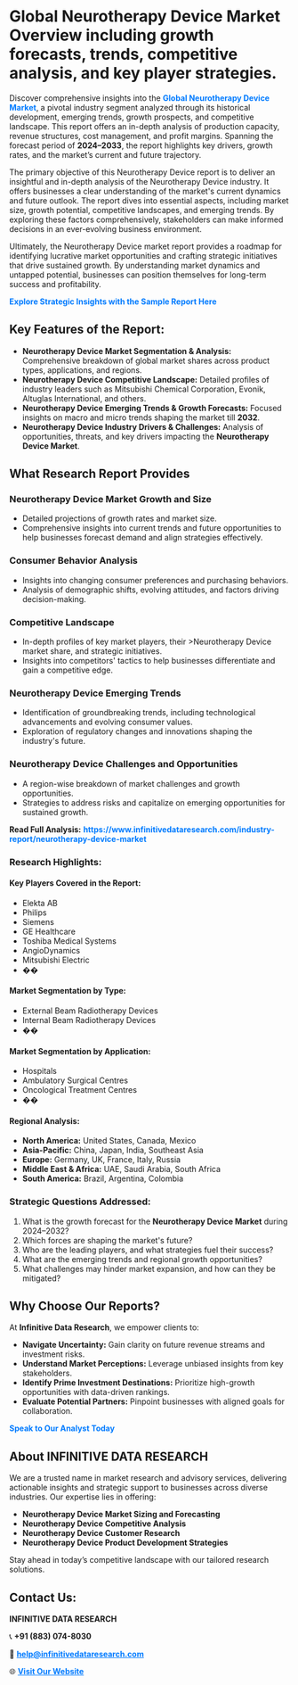 <h1>Global Neurotherapy Device Market Overview including growth forecasts, trends, competitive analysis, and key player strategies.</h1>
<p>
Discover comprehensive insights into the 
<a href="https://www.infinitivedataresearch.com/industry-report/neurotherapy-device-market" rel="dofollow" style="color: #007BFF; text-decoration: none;"><strong>Global Neurotherapy Device Market</strong></a>, a pivotal industry segment analyzed through its historical development, emerging trends, growth prospects, and competitive landscape. This report offers an in-depth analysis of production capacity, revenue structures, cost management, and profit margins. Spanning the forecast period of <strong>2024–2033</strong>, the report highlights key drivers, growth rates, and the market’s current and future trajectory.
</p>
<p>
The primary objective of this Neurotherapy Device report is to deliver an insightful and in-depth analysis of the Neurotherapy Device industry. It offers businesses a clear understanding of the market's current dynamics and future outlook. The report dives into essential aspects, including market size, growth potential, competitive landscapes, and emerging trends. By exploring these factors comprehensively, stakeholders can make informed decisions in an ever-evolving business environment.
</p>
<p>
Ultimately, the Neurotherapy Device market report provides a roadmap for identifying lucrative market opportunities and crafting strategic initiatives that drive sustained growth. By understanding market dynamics and untapped potential, businesses can position themselves for long-term success and profitability.
</p>
<p>
<a href="https://www.infinitivedataresearch.com/request-sample/reportId=109464" style="color: #007BFF; text-decoration: none;"><strong>Explore Strategic Insights with the Sample Report Here</strong></a>
</p>

<h2>Key Features of the Report:</h2>
<ul>
<li><strong>Neurotherapy Device Market Segmentation & Analysis:</strong> Comprehensive breakdown of global market shares across product types, applications, and regions.</li>
<li><strong>Neurotherapy Device Competitive Landscape:</strong> Detailed profiles of industry leaders such as Mitsubishi Chemical Corporation, Evonik, Altuglas International, and others.</li>
<li><strong>Neurotherapy Device Emerging Trends & Growth Forecasts:</strong> Focused insights on macro and micro trends shaping the market till <strong>2032</strong>.</li>
<li><strong>Neurotherapy Device Industry Drivers & Challenges:</strong> Analysis of opportunities, threats, and key drivers impacting the <strong>Neurotherapy Device Market</strong>.</li>
</ul>

<h2>What Research Report Provides</h2>
<h3>Neurotherapy Device Market Growth and Size</h3>
<ul>
<li>Detailed projections of growth rates and market size.</li>
<li>Comprehensive insights into current trends and future opportunities to help businesses forecast demand and align strategies effectively.</li>
</ul>

<h3>Consumer Behavior Analysis</h3>
<ul>
<li>Insights into changing consumer preferences and purchasing behaviors.</li>
<li>Analysis of demographic shifts, evolving attitudes, and factors driving decision-making.</li>
</ul>

<h3>Competitive Landscape</h3>
<ul>
<li>In-depth profiles of key market players, their >Neurotherapy Device market share, and strategic initiatives.</li>
<li>Insights into competitors' tactics to help businesses differentiate and gain a competitive edge.</li>
</ul>

<h3>Neurotherapy Device Emerging Trends</h3>
<ul>
<li>Identification of groundbreaking trends, including technological advancements and evolving consumer values.</li>
<li>Exploration of regulatory changes and innovations shaping the industry's future.</li>
</ul>

<h3>Neurotherapy Device Challenges and Opportunities</h3>
<ul>
<li>A region-wise breakdown of market challenges and growth opportunities.</li>
<li>Strategies to address risks and capitalize on emerging opportunities for sustained growth.</li>
</ul>
<p><strong>Read Full Analysis:</strong> <a href="https://www.infinitivedataresearch.com/industry-report/neurotherapy-device-market" rel="dofollow" style="color: #007BFF; text-decoration: none;"><strong>https://www.infinitivedataresearch.com/industry-report/neurotherapy-device-market</strong></a></p>
<h3>Research Highlights:</h3>
<h4>Key Players Covered in the Report:</h4>
<ul><li>Elekta AB</li><li>Philips</li><li>Siemens</li><li>GE Healthcare</li><li>Toshiba Medical Systems</li><li>AngioDynamics</li><li>Mitsubishi Electric</li><li>��</li></ul>
<h4>Market Segmentation by Type:</h4>
<ul><li>External Beam Radiotherapy Devices</li><li>Internal Beam Radiotherapy Devices</li><li>��</li></ul>
<h4>Market Segmentation by Application:</h4>
<ul><li>Hospitals</li><li>Ambulatory Surgical Centres</li><li>Oncological Treatment Centres</li><li>��</li></ul>

<h4>Regional Analysis:</h4>
<ul>
<li><strong>North America:</strong> United States, Canada, Mexico</li>
<li><strong>Asia-Pacific:</strong> China, Japan, India, Southeast Asia</li>
<li><strong>Europe:</strong> Germany, UK, France, Italy, Russia</li>
<li><strong>Middle East & Africa:</strong> UAE, Saudi Arabia, South Africa</li>
<li><strong>South America:</strong> Brazil, Argentina, Colombia</li>
</ul>

<h3>Strategic Questions Addressed:</h3>
<ol>
<li>What is the growth forecast for the <strong>Neurotherapy Device Market</strong> during 2024–2032?</li>
<li>Which forces are shaping the market's future?</li>
<li>Who are the leading players, and what strategies fuel their success?</li>
<li>What are the emerging trends and regional growth opportunities?</li>
<li>What challenges may hinder market expansion, and how can they be mitigated?</li>
</ol>

<h2>Why Choose Our Reports?</h2>
<p>At <strong>Infinitive Data Research</strong>, we empower clients to:</p>
<ul>
<li><strong>Navigate Uncertainty:</strong> Gain clarity on future revenue streams and investment risks.</li>
<li><strong>Understand Market Perceptions:</strong> Leverage unbiased insights from key stakeholders.</li>
<li><strong>Identify Prime Investment Destinations:</strong> Prioritize high-growth opportunities with data-driven rankings.</li>
<li><strong>Evaluate Potential Partners:</strong> Pinpoint businesses with aligned goals for collaboration.</li>
</ul>
<p><a href="https://www.infinitivedataresearch.com/industry-report/neurotherapy-device-market" rel="dofollow" style="color: #007BFF; text-decoration: none;"><strong>Speak to Our Analyst Today</strong></a></p>

<h2>About INFINITIVE DATA RESEARCH</h2>
<p>We are a trusted name in market research and advisory services, delivering actionable insights and strategic support to businesses across diverse industries. Our expertise lies in offering:</p>
<ul>
<li><strong>Neurotherapy Device Market Sizing and Forecasting</strong></li>
<li><strong>Neurotherapy Device Competitive Analysis</strong></li>
<li><strong>Neurotherapy Device Customer Research</strong></li>
<li><strong>Neurotherapy Device Product Development Strategies</strong></li>
</ul>
<p>Stay ahead in today’s competitive landscape with our tailored research solutions.</p>

<h2>Contact Us:</h2>
<p><strong>INFINITIVE DATA RESEARCH</strong></p>
<p>📞 <strong>+91 (883) 074-8030</strong></p>
<p>📧 <strong><a href="mailto:help@infinitivedataresearch.com" style="color: #007BFF;">help@infinitivedataresearch.com</a></strong></p>
<p>🌐 <strong><a href="https://www.infinitivedataresearch.com" rel="dofollow" style="color: #007BFF;">Visit Our Website</a></strong></p>